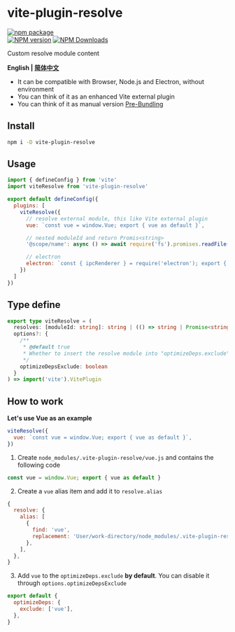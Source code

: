 # vite-plugin-resolve

[![npm package](https://nodei.co/npm/vite-plugin-resolve.png?downloads=true&downloadRank=true&stars=true)](https://www.npmjs.com/package/vite-plugin-resolve)
<br/>
[![NPM version](https://img.shields.io/npm/v/vite-plugin-resolve.svg?style=flat)](https://npmjs.org/package/vite-plugin-resolve)
[![NPM Downloads](https://img.shields.io/npm/dm/vite-plugin-resolve.svg?style=flat)](https://npmjs.org/package/vite-plugin-resolve)

Custom resolve module content

**English | [简体中文](https://github.com/caoxiemeihao/vite-plugins/blob/main/packages/resolve/README.zh-CN.md)**

- It can be compatible with Browser, Node.js and Electron, without environment
- You can think of it as an enhanced Vite external plugin
- You can think of it as manual version [Pre-Bundling](https://vitejs.dev/guide/dep-pre-bundling.html)

## Install

```bash
npm i -D vite-plugin-resolve
```

## Usage

```js
import { defineConfig } from 'vite'
import viteResolve from 'vite-plugin-resolve'

export default defineConfig({
  plugins: [
    viteResolve({
      // resolve external module, this like Vite external plugin
      vue: `const vue = window.Vue; export { vue as default }`,

      // nested moduleId and return Promis<string>
      '@scope/name': async () => await require('fs').promises.readFile('path', 'utf-8'),

      // electron
      electron: `const { ipcRenderer } = require('electron'); export { ipcRenderer };`,
    })
  ]
})
```

## Type define

```ts
export type viteResolve = (
  resolves: [moduleId: string]: string | (() => string | Promise<string>),
  options?: {
    /**
     * @default true
     * Whether to insert the resolve module into "optimizeDeps.exclude"
     */
    optimizeDepsExclude: boolean
  }
) => import('vite').VitePlugin
```

## How to work

**Let's use Vue as an example**

```js
viteResolve({
  vue: `const vue = window.Vue; export { vue as default }`,
})
```

1. Create `node_modules/.vite-plugin-resolve/vue.js` and contains the following code

```js
const vue = window.Vue; export { vue as default }
```

2. Create a `vue` alias item and add it to `resolve.alias`

```js
{
  resolve: {
    alias: [
      {
        find: 'vue',
        replacement: 'User/work-directory/node_modules/.vite-plugin-resolve/vue.js',
      },
    ],
  },
}
```

3. Add `vue` to the `optimizeDeps.exclude` **by default**. You can disable it through `options.optimizeDepsExclude`

```js
export default {
  optimizeDeps: {
    exclude: ['vue'],
  },
}
```